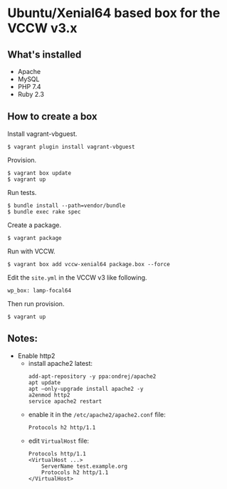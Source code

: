 # Ubuntu/Xenial64 based box for the VCCW v3.x

## What's installed

* Apache
* MySQL
* PHP 7.4
* Ruby 2.3

## How to create a box

Install vagrant-vbguest.

```
$ vagrant plugin install vagrant-vbguest
```

Provision.

```
$ vagrant box update
$ vagrant up
```

Run tests.

```
$ bundle install --path=vendor/bundle
$ bundle exec rake spec
```

Create a package.

```
$ vagrant package
```

Run with VCCW.

```
$ vagrant box add vccw-xenial64 package.box --force
```

Edit the `site.yml` in the VCCW v3 like following.

```
wp_box: lamp-focal64
```

Then run provision.

```
$ vagrant up
```

## Notes:
* Enable http2
  * install apache2 latest:
    ```
    add-apt-repository -y ppa:ondrej/apache2
    apt update
    apt –only-upgrade install apache2 -y
    a2enmod http2
    service apache2 restart
    ```
  * enable it in the `/etc/apache2/apache2.conf` file:
    ```
    Protocols h2 http/1.1
    ```
  * edit `VirtualHost` file:
    ```
    Protocols http/1.1
    <VirtualHost ...>
        ServerName test.example.org
        Protocols h2 http/1.1
    </VirtualHost>
    ```
